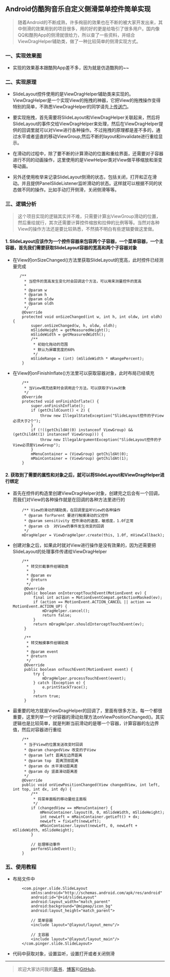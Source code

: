 ## Android仿酷狗音乐自定义侧滑菜单控件简单实现

> 随着Android的不断成熟，许多绚丽的效果也在不断的被大家开发出来，其中侧滑的效果用到的项目很多，用的好的更是给吸引了很多用户。国内像QQ和酷狗App的侧滑就很给力，所以查了一些资料，并结合ViewDragHelper辅助类，做了一种比较简单的侧滑实现方式。


<!-- more -->

### 一、实现效果图
* 实现的效果基本跟酷狗App差不多，因为就是仿造酷狗的~~


### 二、实现原理

* SlideLayout控件使用的是ViewDragHelper辅助类来实现的。ViewDragHelper是一个实现View的拖拽的神器，它把View的拖拽操作变得特别的简单，不熟悉ViewDragHelper的同学请先上[传送门](http://www.jcodecraeer.com/a/anzhuokaifa/androidkaifa/2014/0911/1680.html)。

* 要实现拖拽，首先需要将SlideLayout和ViewDragHelper关联起来，然后将SlideLayout的事件交给ViewDragHelper来处理，然后在ViewDragHelper提供的回调里就可以对View进行各种操作。不过拖拽的原理都是差不多的，通过水平或者竖直的移动ViewGroup,然后不断的layout和invalidate进行重绘显示。

* 在滑动的过程中，除了要不断的计算滑动的位置和重绘界面，还需要对子容器进行不同的动画操作，这里使用的是ViewHelper类对View做平移缩放和渐变等动画。

* 另外还使用枚举来记录SlideLayout侧滑的状态，包括关闭，打开和正在滑动。并且提供PanelSlideListener监听滑动的状态。这样就可以根据不同的状态做不同的操作。比如手动打开侧滑，关闭侧滑等等。


### 三、逻辑分析
> 这个项目实现的逻辑其实并不难，只需要计算出ViewGroup滑动的位置，然后重绘就行，其次还需要计算控件缩放和拉伸的比例等等。当然对各种View的操作方法还是要比较熟悉，不然搞不明白有些逻辑要做这里做。

#### 1. SlideLayout应该作为一个控件容器来包容两个子容器，一个菜单容器，一个主容器，首先我们需要获取SlideLayout容器的宽高和两个子容器对象

* 在View的onSizeChanged()方法里获取SlideLayout的宽高，此时控件已经测量完成

         /**
           * 当控件的宽高发生变化时会回调这个方法，可以用来测量控件的宽高
           *
           * @param w
           * @param h
           * @param oldw
           * @param oldh
           */
          @Override
          protected void onSizeChanged(int w, int h, int oldw, int oldh) {
              super.onSizeChanged(w, h, oldw, oldh);
              mSlideHeight = getMeasuredHeight();
              mSlideWidth = getMeasuredWidth();
              /**
               * 初始化拖动的范围
               * 默认为屏幕宽度的60%
               */
              mSlideRange = (int) (mSlideWidth * mRangePercent);
          }



* 在View的onFinishInflate()方法里可以获取容器对象，此时布局已经填充

          /**
           * 当View填充结束时会调用这个方法，可以获取子View对象
           */
          @Override
          protected void onFinishInflate() {
              super.onFinishInflate();
              if (getChildCount() < 2) {
                  throw new IllegalStateException("SlideLayout控件的子View必须大于2个");
              }
              if (!((getChildAt(0) instanceof ViewGroup) && (getChildAt(1) instanceof ViewGroup))) {
                  throw new IllegalArgumentException("SlideLayout控件的子View必须是ViewGroup");
              }
              mMenuContainer = (ViewGroup) getChildAt(0);
              mMainContainer = (ViewGroup) getChildAt(1);
          }


#### 2. 获取到了需要的属性和对象之后，就可以将SlideLayout和ViewDragHelper进行绑定
* 首先在控件的构造里创建ViewDragHelper对象，创建完之后会有一个回调，而我们对View的各种操作就是在回调的各种方法里进行的

          /** View的滑动的辅助类，在回调里监听View的各种操作
           * @param forParent 要进行触摸滑动的父控件
           * @param sensitivity 控件滑动的速度，敏感度，1.0f正常
           * @param cb  对View的事件发生改变的回调
           */
          mDragHelper = ViewDragHelper.create(this, 1.0f, mViewCallback);

* 创建对象之后，如果此时就对View进行操作是没有效果的，因为还需要把SlideLayout的处理事件传递给ViewDragHelper

          /**
            * 转交拦截事件给辅助类
            *
            * @param ev
            * @return
            */
           @Override
           public boolean onInterceptTouchEvent(MotionEvent ev) {
               final int action = MotionEventCompat.getActionMasked(ev);
               if (action == MotionEvent.ACTION_CANCEL || action == MotionEvent.ACTION_UP) {
                   mDragHelper.cancel();
                   return false;
               }
               return mDragHelper.shouldInterceptTouchEvent(ev);
           }

           /**
            * 转交触摸事件给辅助类
            *
            * @param event
            * @return
            */
           @Override
           public boolean onTouchEvent(MotionEvent event) {
               try {
                   mDragHelper.processTouchEvent(event);
               } catch (Exception e) {
                   e.printStackTrace();
               }
               return true;
           }


* 最重要的地方就是ViewDragHelper的回调了，里面有很多方法，每一个都很重要，这里列举一个对容器的滑动处理方法onViewPositionChanged()。其实逻辑也是比较简单，就是判断当前滑动的是哪一个容器，计算容器的左边界值，然后对容器进行重绘

          /**
           * 当子View的位置发送改变时回调
           * @param changedView 改变的子View
           * @param left 距离左边界距离
           * @param top  距离顶部距离
           * @param dx 水平滑动距离差
           * @param dy 竖直滑动距离差
           */
          @Override
          public void onViewPositionChanged(View changedView, int left, int top, int dx, int dy) {
              /**
               * 将菜单面板的移动量给主面板
               */
              if (changedView == mMenuContainer) {
                  mMenuContainer.layout(0, 0, mSlideWidth, mSlideHeight);
                  int newLeft = mMainContainer.getLeft() + dx;
                  newLeft = fixLeft(newLeft);
                  mMainContainer.layout(newLeft, 0, newLeft + mSlideWidth, mSlideHeight);
              }

              // 处理移动事件
              performSlideEvent();
          }


### 五、使用教程
* 布局文件中

          <com.pinger.slide.SlideLayout
              xmlns:android="http://schemas.android.com/apk/res/android"
              android:id="@+id/slideLayout"
              android:layout_width="match_parent"
              android:background="@mipmap/icon_bg"
              android:layout_height="match_parent">

              // 菜单容器
              <include layout="@layout/layout_menu"/>

              // 主容器
              <include layout="@layout/layout_main"/>
          </com.pinger.slide.SlideLayout>

* 代码中获取对象，设置监听，设置打开或者关闭侧滑




---
> 欢迎大家访问我的[简书](http://www.jianshu.com/u/64f479a1cef7)，[博客](http://wanit.me/)和[GitHub](https://github.com/PingerOne)。

